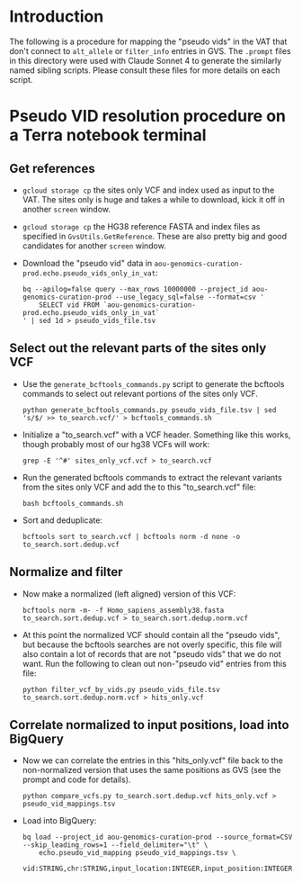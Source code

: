 # Introduction

The following is a procedure for mapping the "pseudo vids" in the VAT that don't connect to `alt_allele` or `filter_info` 
entries in GVS. The `.prompt` files in this directory were used with Claude Sonnet 4 to generate the similarly named
sibling scripts. Please consult these files for more details on each script.

# Pseudo VID resolution procedure on a Terra notebook terminal

## Get references
  - `gcloud storage cp` the sites only VCF and index used as input to the VAT. The sites only is huge and takes a while to download, kick it off in another `screen` window.
 
  - `gcloud storage cp` the HG38 reference FASTA and index files as specified in `GvsUtils.GetReference`. These are also pretty big and good candidates for another `screen` window.
 
  - Download the "pseudo vid" data in `aou-genomics-curation-prod.echo.pseudo_vids_only_in_vat`:

    ```shell
    bq --apilog=false query --max_rows 10000000 --project_id aou-genomics-curation-prod --use_legacy_sql=false --format=csv '
        SELECT vid FROM `aou-genomics-curation-prod.echo.pseudo_vids_only_in_vat`
    ' | sed 1d > pseudo_vids_file.tsv
    ```

## Select out the relevant parts of the sites only VCF
  - Use the `generate_bcftools_commands.py` script to generate the bcftools commands to select out relevant portions of the sites only VCF.
 
    ```shell
    python generate_bcftools_commands.py pseudo_vids_file.tsv | sed 's/$/ >> to_search.vcf/' > bcftools_commands.sh
    ```

  - Initialize a "to_search.vcf" with a VCF header. Something like this works, though probably most of our hg38 VCFs will work:
    ```shell
    grep -E '^#' sites_only_vcf.vcf > to_search.vcf
    ```
  - Run the generated bcftools commands to extract the relevant variants from the sites only VCF and add the to this "to_search.vcf" file:
    ```shell
    bash bcftools_commands.sh
    ```

  - Sort and deduplicate:
    ```shell
    bcftools sort to_search.vcf | bcftools norm -d none -o to_search.sort.dedup.vcf
    ```
    
## Normalize and filter

  - Now make a normalized (left aligned) version of this VCF:
    ```shell
    bcftools norm -m- -f Homo_sapiens_assembly38.fasta to_search.sort.dedup.vcf > to_search.sort.dedup.norm.vcf
    ```

  - At this point the normalized VCF should contain all the "pseudo vids", but because the bcftools searches are not
    overly specific, this file will also contain a lot of records that are not "pseudo vids" that we do not want. Run the
    following to clean out non-"pseudo vid" entries from this file:
    ```shell
    python filter_vcf_by_vids.py pseudo_vids_file.tsv to_search.sort.dedup.norm.vcf > hits_only.vcf
    ```
    
## Correlate normalized to input positions, load into BigQuery
  - Now we can correlate the entries in this "hits_only.vcf" file back to the non-normalized version that uses the same
    positions as GVS (see the prompt and code for details).
    ```shell
    python compare_vcfs.py to_search.sort.dedup.vcf hits_only.vcf > pseudo_vid_mappings.tsv
    ```
  - Load into BigQuery:
    ```shell
    bq load --project_id aou-genomics-curation-prod --source_format=CSV --skip_leading_rows=1 --field_delimiter="\t" \
        echo.pseudo_vid_mapping pseudo_vid_mappings.tsv \
        vid:STRING,chr:STRING,input_location:INTEGER,input_position:INTEGER,input_ref:STRING,input_alt:STRING,left_aligned_location:INTEGER,left_aligned_position:INTEGER,left_aligned_ref:STRING,left_aligned_alt:STRING,info_field:STRING
    ```
